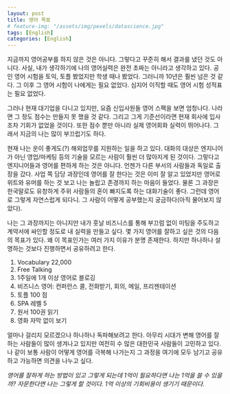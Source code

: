 ```yaml
---
layout: post
title: 영어 목표
# feature-img: "/assets/img/pexels/datascience.jpg"
tags: [English]
categories: [English]
---
```

지금까지 영어공부를 하지 않은 것은 아니다. 그렇다고 꾸준히 해서 결과를 냈던 것도 아니다. 사실, 내가 생각하기에 나의 영어실력은 완전 초짜는 아니라고 생각하고 있다. 공인 영어 시험을 토익, 토플 봤었지만 학생 때나 봤었다. 그러니까 10년은 훨씬 넘은 것 같다. 그 이후 그 영어 시험이 나에게는 필요 없었다. 심지어 이직할 때도 영어 시험 성적표는 필요 없었다. 

그러나 현재 대기업을 다니고 있지만, 요즘 신입사원들 영어 스펙을 보면 엄청나다. 나라면 그 정도 점수는 만들지 못 했을 것 같다. 그리고 그게 기준선이라면 현재 회사에 입사조차 기회가 없었을 것이다. 또한 점수 뿐만 아니라 실제 영어회화 실력이 뛰어나다. 그래서 지금의 나는 많이 부끄럽기도 하다.

현재 나는 운이 좋게도(?) 해외업무를 지원하는 일을 하고 있다. 대화의 대상은 엔지니어가 아닌 영업/마케팅 등의 기술을 모르는 사람이 훨씬 더 많아지게 된 것이다. 그렇다고 엔지니어들과 영어를 편하게 하는 것은 아니다. 언젠가 다른 부서의 사람들과 독일로 출장을 갔다. 사업 쪽 담당 과장인데 영어를 잘 한다는 것은 이미 잘 알고 있었지만 영어로 위트와 유머를 하는 것 보고 나는 놀랍고 존경까지 하는 마음이 들었다. 물론 그 과장은 한국말로도 유창하게 주위 사람들의 혼이 빠지도록 하는 대화기술이 좋다. 그런데 영어로 그렇게 자연스럽게 되다니. 그 사람이 어떻게 공부했는지 궁금하다(아직 물어보지 않았다).

나는 그 과장까지는 아니지만 내가 훗날 비즈니스를 통해 부끄럼 없이 미팅을 주도하고 계약서에 싸인할 정도로 내 실력을 만들고 싶다. 몇 가지 영어를 잘하고 싶은 것의 다음의 목표가 있다. 왜 이 목표인가는 여러 가지 이유가 분명 존재한다. 하지만 하나하나 설명하는 것보다 진행하면서 공유하려고 한다. 

1. Vocabulary 22,000
1. Free Talking
1. 1주일에 1개 이상 영어로 블로깅
1. 비즈니스 영어: 컨퍼런스 콜, 전화받기, 회의, 메일, 프리젠테이션
1. 토플 100 점
1. SPA 레벨 5
1. 원서 100권 읽기
1. 영화 자막 없이 보기

얼마나 걸리지 모르겠으나 하나하나 독파해보려고 한다. 아무리 시대가 변해 영어를 잘하는 사람들이 많이 생겨나고 있지만 여전히 수 많은 대한민국 사람들이 고민하고 있다. 나 같이 보통 사람이 어떻게 영어를 극복해 나가는지 그 과정을 여기에 모두 남기고 공유하고 가능하면 의견을 나누고 싶다. 

*영어를 잘하게 하는 방법이 있고 그렇게 되는데 1억이 필요하다면 나는 1억을 쓸 수 있을까? 자문한다면 나는 그렇게 할 것이다. 1억 이상의 기회비용이 생기기 때문이다.*